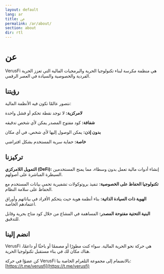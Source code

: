 ```yaml
---
layout: default
lang: ar
title: عن
permalink: /ar/about/
section: about
dir: rtl
---
```


# عن

VerusFi هي منظمة مكرسة لبناء تكنولوجيا الحرية والبرمجيات المالية التي تعزز الحرية الفردية والخصوصية والسيادة في العصر الرقمي.

## رؤيتنا

نتصور عالمًا تكون فيه الأنظمة المالية:

**لامركزية:** لا توجد نقطة تحكم أو فشل واحدة

**شفافة:** كود مفتوح المصدر يمكن لأي شخص تدقيقه

**بدون إذن:** يمكن الوصول إليها لأي شخص، في أي مكان

**خاصة:** حماية سرية المستخدم بشكل افتراضي

## تركيزنا

**التمويل اللامركزي (DeFi):** إنشاء أدوات مالية تعمل بدون وسطاء، مما يمنح المستخدمين السيطرة المباشرة على أصولهم.

**تكنولوجيا الحفاظ على الخصوصية:** تنفيذ بروتوكولات تشفيرية تحمي بيانات المستخدم مع الحفاظ على سلامة النظام.

**الهوية ذات السيادة الذاتية:** بناء أنظمة هوية حيث يتحكم الأفراد في بياناتهم وأوراق اعتمادهم الخاصة.

**البنية التحتية مفتوحة المصدر:** المساهمة في المشاع من خلال كود متاح بحرية وقابل للتدقيق.

## انضم إلينا

VerusFi هي حركة نحو الحرية المالية. سواء كنت مطورًا أو مصممًا أو باحثًا أو داعمًا، هناك مكان لك في بناء مستقبل تكنولوجيا الحرية.

كن عضوًا في حركة VerusFi بالانضمام إلى مجموعة التلغرام الخاصة بنا: [https://t.me/verusfi](https://t.me/verusfi)
